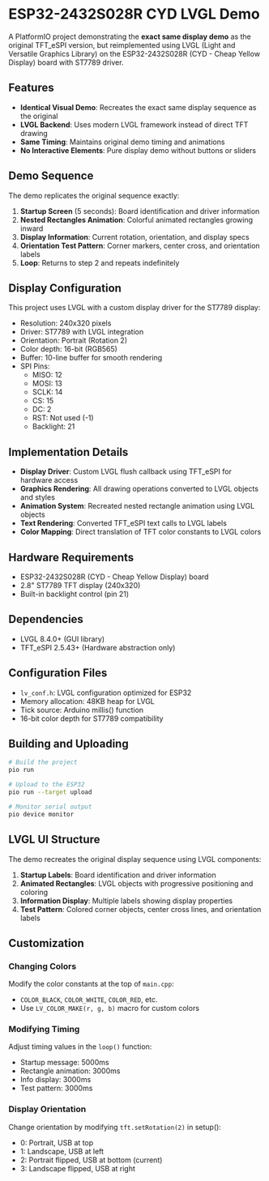 # ESP32-2432S028R CYD LVGL Demo

A PlatformIO project demonstrating the **exact same display demo** as the original TFT_eSPI version, but reimplemented using LVGL (Light and Versatile Graphics Library) on the ESP32-2432S028R (CYD - Cheap Yellow Display) board with ST7789 driver.

## Features

- **Identical Visual Demo**: Recreates the exact same display sequence as the original
- **LVGL Backend**: Uses modern LVGL framework instead of direct TFT drawing
- **Same Timing**: Maintains original demo timing and animations
- **No Interactive Elements**: Pure display demo without buttons or sliders

## Demo Sequence

The demo replicates the original sequence exactly:

1. **Startup Screen** (5 seconds): Board identification and driver information
2. **Nested Rectangles Animation**: Colorful animated rectangles growing inward
3. **Display Information**: Current rotation, orientation, and display specs  
4. **Orientation Test Pattern**: Corner markers, center cross, and orientation labels
5. **Loop**: Returns to step 2 and repeats indefinitely

## Display Configuration

This project uses LVGL with a custom display driver for the ST7789 display:

- Resolution: 240x320 pixels
- Driver: ST7789 with LVGL integration
- Orientation: Portrait (Rotation 2)
- Color depth: 16-bit (RGB565)
- Buffer: 10-line buffer for smooth rendering
- SPI Pins:
  - MISO: 12
  - MOSI: 13
  - SCLK: 14
  - CS: 15
  - DC: 2
  - RST: Not used (-1)
  - Backlight: 21

## Implementation Details

- **Display Driver**: Custom LVGL flush callback using TFT_eSPI for hardware access
- **Graphics Rendering**: All drawing operations converted to LVGL objects and styles
- **Animation System**: Recreated nested rectangle animation using LVGL objects
- **Text Rendering**: Converted TFT_eSPI text calls to LVGL labels
- **Color Mapping**: Direct translation of TFT color constants to LVGL colors

## Hardware Requirements

- ESP32-2432S028R (CYD - Cheap Yellow Display) board
- 2.8" ST7789 TFT display (240x320)
- Built-in backlight control (pin 21)

## Dependencies

- LVGL 8.4.0+ (GUI library)
- TFT_eSPI 2.5.43+ (Hardware abstraction only)

## Configuration Files

- `lv_conf.h`: LVGL configuration optimized for ESP32
- Memory allocation: 48KB heap for LVGL
- Tick source: Arduino millis() function
- 16-bit color depth for ST7789 compatibility

## Building and Uploading

```bash
# Build the project
pio run

# Upload to the ESP32
pio run --target upload

# Monitor serial output
pio device monitor
```

## LVGL UI Structure

The demo recreates the original display sequence using LVGL components:

1. **Startup Labels**: Board identification and driver information
2. **Animated Rectangles**: LVGL objects with progressive positioning and coloring
3. **Information Display**: Multiple labels showing display properties  
4. **Test Pattern**: Colored corner objects, center cross lines, and orientation labels

## Customization

### Changing Colors

Modify the color constants at the top of `main.cpp`:

- `COLOR_BLACK`, `COLOR_WHITE`, `COLOR_RED`, etc.
- Use `LV_COLOR_MAKE(r, g, b)` macro for custom colors

### Modifying Timing

Adjust timing values in the `loop()` function:

- Startup message: 5000ms
- Rectangle animation: 3000ms  
- Info display: 3000ms
- Test pattern: 3000ms

### Display Orientation

Change orientation by modifying `tft.setRotation(2)` in setup():

- 0: Portrait, USB at top
- 1: Landscape, USB at left  
- 2: Portrait flipped, USB at bottom (current)
- 3: Landscape flipped, USB at right
